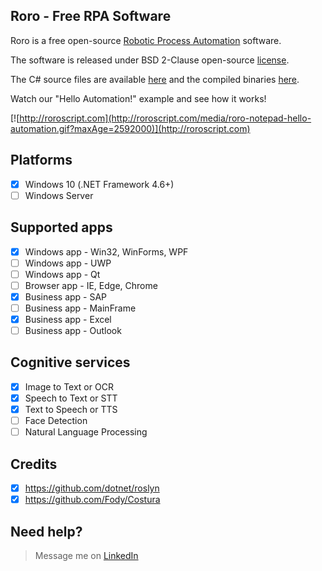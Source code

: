 ## Roro - Free RPA Software

Roro is a free open-source [Robotic Process Automation](https://en.wikipedia.org/wiki/Robotic_process_automation) software.

The software is released under BSD 2-Clause open-source [license](LICENSE).

The C# source files are available [here](src) and the compiled binaries [here](bin).

Watch our "Hello Automation!" example and see how it works!

[![http://roroscript.com](http://roroscript.com/media/roro-notepad-hello-automation.gif?maxAge=2592000)](http://roroscript.com)

## Platforms
- [x] Windows 10 (.NET Framework 4.6+)
- [ ] Windows Server

## Supported apps
- [x] Windows app - Win32, WinForms, WPF
- [ ] Windows app - UWP
- [ ] Windows app - Qt
- [ ] Browser app - IE, Edge, Chrome
- [x] Business app - SAP
- [ ] Business app - MainFrame
- [x] Business app - Excel
- [ ] Business app - Outlook

## Cognitive services
- [x] Image to Text or OCR
- [x] Speech to Text or STT
- [x] Text to Speech or TTS
- [ ] Face Detection
- [ ] Natural Language Processing

## Credits
- [x] https://github.com/dotnet/roslyn
- [x] https://github.com/Fody/Costura

## Need help?
> Message me on [LinkedIn](https://linkedin.com/in/arviedelgado)
